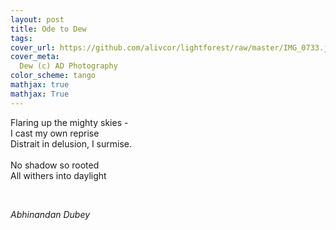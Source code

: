 ```yaml
---
layout: post
title: Ode to Dew
tags: 
cover_url: https://github.com/alivcor/lightforest/raw/master/IMG_0733.jpg
cover_meta: 
  Dew (c) AD Photography
color_scheme: tango
mathjax: true
mathjax: True
---
```

<style TYPE="text/css">
code.has-jax {font: inherit; font-size: 100%; background: inherit; border: inherit;}
</style>
<script type="text/x-mathjax-config">
MathJax.Hub.Config({
    tex2jax: {
        inlineMath: [['$','$']],
        skipTags: ['script', 'noscript', 'style', 'textarea', 'pre'] // removed 'code' entry
    }
});
MathJax.Hub.Queue(function() {
    var all = MathJax.Hub.getAllJax(), i;
    for(i = 0; i < all.length; i += 1) {
        all[i].SourceElement().parentNode.className += ' has-jax';
    }
});
</script>
<script type="text/javascript" src="https://cdnjs.cloudflare.com/ajax/libs/mathjax/2.7.4/MathJax.js?config=TeX-AMS_HTML-full"></script>


Flaring up the mighty skies -<br/>
I cast my own reprise<br/>
Distrait in delusion, I surmise.<br/>
<br/> 
No shadow so rooted<br/>
All withers into daylight<br/>

<br/>

*Abhinandan Dubey*
